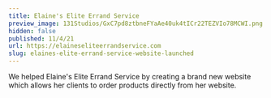 ```yaml
---
title: Elaine's Elite Errand Service
preview_image: 131Studios/GxC7pd8ztbneFYaAe40uk4tICr22TEZVIo78MCWI.png
hidden: false
published: 11/4/21
url: https://elaineseliteerrandservice.com
slug: elaines-elite-errand-service-website-launched
---
```


We helped Elaine's Elite Errand Service by creating a brand new website which allows her clients to order products directly from her website.
